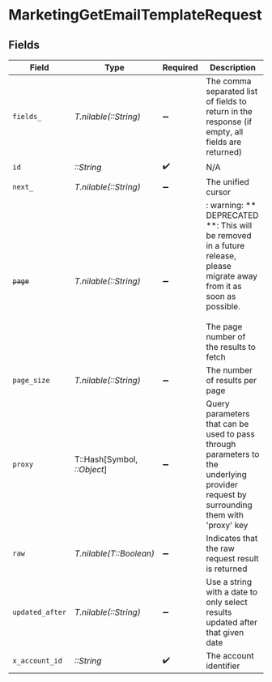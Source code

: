 # MarketingGetEmailTemplateRequest


## Fields

| Field                                                                                                                                                            | Type                                                                                                                                                             | Required                                                                                                                                                         | Description                                                                                                                                                      |
| ---------------------------------------------------------------------------------------------------------------------------------------------------------------- | ---------------------------------------------------------------------------------------------------------------------------------------------------------------- | ---------------------------------------------------------------------------------------------------------------------------------------------------------------- | ---------------------------------------------------------------------------------------------------------------------------------------------------------------- |
| `fields_`                                                                                                                                                        | *T.nilable(::String)*                                                                                                                                            | :heavy_minus_sign:                                                                                                                                               | The comma separated list of fields to return in the response (if empty, all fields are returned)                                                                 |
| `id`                                                                                                                                                             | *::String*                                                                                                                                                       | :heavy_check_mark:                                                                                                                                               | N/A                                                                                                                                                              |
| `next_`                                                                                                                                                          | *T.nilable(::String)*                                                                                                                                            | :heavy_minus_sign:                                                                                                                                               | The unified cursor                                                                                                                                               |
| ~~`page`~~                                                                                                                                                       | *T.nilable(::String)*                                                                                                                                            | :heavy_minus_sign:                                                                                                                                               | : warning: ** DEPRECATED **: This will be removed in a future release, please migrate away from it as soon as possible.<br/><br/>The page number of the results to fetch |
| `page_size`                                                                                                                                                      | *T.nilable(::String)*                                                                                                                                            | :heavy_minus_sign:                                                                                                                                               | The number of results per page                                                                                                                                   |
| `proxy`                                                                                                                                                          | T::Hash[Symbol, *::Object*]                                                                                                                                      | :heavy_minus_sign:                                                                                                                                               | Query parameters that can be used to pass through parameters to the underlying provider request by surrounding them with 'proxy' key                             |
| `raw`                                                                                                                                                            | *T.nilable(T::Boolean)*                                                                                                                                          | :heavy_minus_sign:                                                                                                                                               | Indicates that the raw request result is returned                                                                                                                |
| `updated_after`                                                                                                                                                  | *T.nilable(::String)*                                                                                                                                            | :heavy_minus_sign:                                                                                                                                               | Use a string with a date to only select results updated after that given date                                                                                    |
| `x_account_id`                                                                                                                                                   | *::String*                                                                                                                                                       | :heavy_check_mark:                                                                                                                                               | The account identifier                                                                                                                                           |
